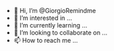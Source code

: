- 👋 Hi, I’m @GiorgioRemindme
- 👀 I’m interested in ...
- 🌱 I’m currently learning ...
- 💞️ I’m looking to collaborate on ...
- 📫 How to reach me ...

<!---
GiorgioRemindme/GiorgioRemindme is a ✨ special ✨ repository because its `README.md` (this file) appears on your GitHub profile.
You can click the Preview link to take a look at your changes.
--->

